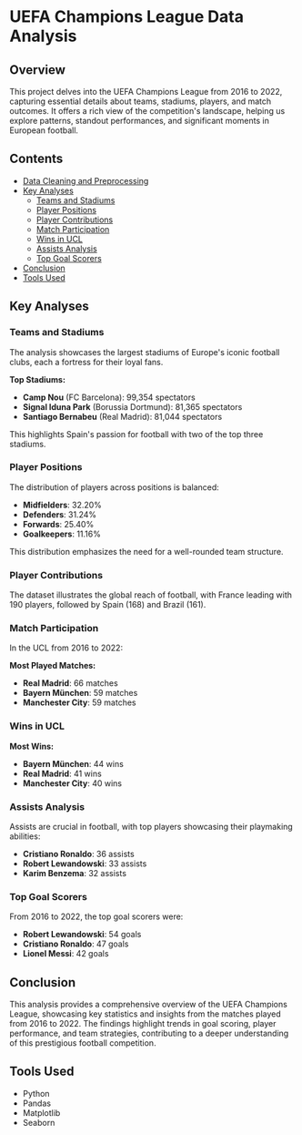 # UEFA Champions League Data Analysis

## Overview
This project delves into the UEFA Champions League from 2016 to 2022, capturing essential details about teams, stadiums, players, and match outcomes. It offers a rich view of the competition's landscape, helping us explore patterns, standout performances, and significant moments in European football.

## Contents
- [Data Cleaning and Preprocessing](#data-cleaning-and-preprocessing)
- [Key Analyses](#key-analyses)
  - [Teams and Stadiums](#teams-and-stadiums)
  - [Player Positions](#player-positions)
  - [Player Contributions](#player-contributions)
  - [Match Participation](#match-participation)
  - [Wins in UCL](#wins-in-ucl)
  - [Assists Analysis](#assists-analysis)
  - [Top Goal Scorers](#top-goal-scorers)
- [Conclusion](#conclusion)
- [Tools Used](#technologies-used)


## Key Analyses

### Teams and Stadiums
The analysis showcases the largest stadiums of Europe's iconic football clubs, each a fortress for their loyal fans.

**Top Stadiums:**
- **Camp Nou** (FC Barcelona): 99,354 spectators
- **Signal Iduna Park** (Borussia Dortmund): 81,365 spectators
- **Santiago Bernabeu** (Real Madrid): 81,044 spectators

This highlights Spain's passion for football with two of the top three stadiums.

### Player Positions
The distribution of players across positions is balanced:
- **Midfielders**: 32.20%
- **Defenders**: 31.24%
- **Forwards**: 25.40%
- **Goalkeepers**: 11.16%

This distribution emphasizes the need for a well-rounded team structure.

### Player Contributions
The dataset illustrates the global reach of football, with France leading with 190 players, followed by Spain (168) and Brazil (161).

### Match Participation
In the UCL from 2016 to 2022:

**Most Played Matches:**
- **Real Madrid**: 66 matches
- **Bayern München**: 59 matches
- **Manchester City**: 59 matches

### Wins in UCL
**Most Wins:**
- **Bayern München**: 44 wins
- **Real Madrid**: 41 wins
- **Manchester City**: 40 wins

### Assists Analysis
Assists are crucial in football, with top players showcasing their playmaking abilities:
- **Cristiano Ronaldo**: 36 assists
- **Robert Lewandowski**: 33 assists
- **Karim Benzema**: 32 assists

### Top Goal Scorers
From 2016 to 2022, the top goal scorers were:
- **Robert Lewandowski**: 54 goals
- **Cristiano Ronaldo**: 47 goals
- **Lionel Messi**: 42 goals

## Conclusion
This analysis provides a comprehensive overview of the UEFA Champions League, showcasing key statistics and insights from the matches played from 2016 to 2022. The findings highlight trends in goal scoring, player performance, and team strategies, contributing to a deeper understanding of this prestigious football competition.

## Tools Used
- Python
- Pandas
- Matplotlib
- Seaborn
